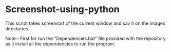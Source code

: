 # Screenshot-using-python
This script takes screensort of the current window and sav it on the images directories.

Note:- First for run the "Dependencies.bat" file provided with the repository as it install all the dependencies to run the program.

